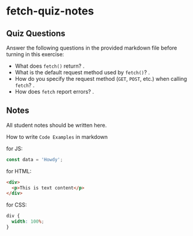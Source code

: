 # fetch-quiz-notes

## Quiz Questions

Answer the following questions in the provided markdown file before turning in this exercise:

- What does `fetch()` return?
  .
- What is the default request method used by `fetch()`?
  .
- How do you specify the request method (`GET`, `POST`, etc.) when calling `fetch`?
  .
- How does `fetch` report errors?
  .

## Notes

All student notes should be written here.

How to write `Code Examples` in markdown

for JS:

```javascript
const data = 'Howdy';
```

for HTML:

```html
<div>
  <p>This is text content</p>
</div>
```

for CSS:

```css
div {
  width: 100%;
}
```
